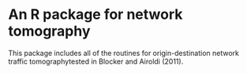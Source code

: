 An R package for network tomography
===================================

This package includes all of the routines for origin-destination network traffic tomographytested in Blocker and
Airoldi (2011).